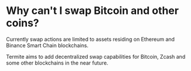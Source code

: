 # Why can't I swap Bitcoin and other coins?

Currently swap actions are limited to assets residing on Ethereum and Binance Smart Chain blockchains.

Termite aims to add decentralized swap capabilities for Bitcoin, Zcash and some other blockchains in the near future.

